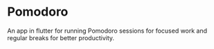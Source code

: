 # Pomodoro
An app in flutter for running Pomodoro sessions for focused work and regular breaks for better productivity.